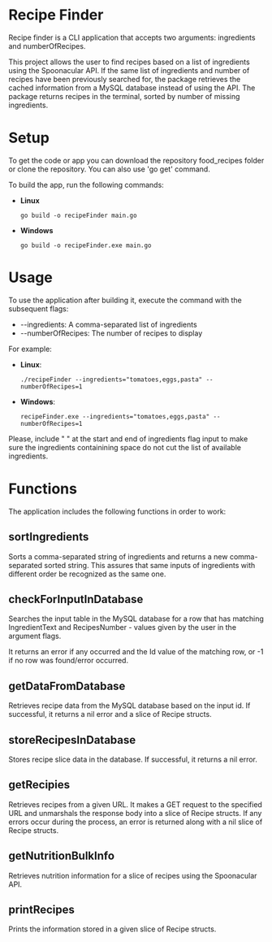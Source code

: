 # **Recipe Finder**

Recipe finder is a CLI application that accepts two arguments: ingredients and numberOfRecipes.

This project allows the user to find recipes based on a list of ingredients using the Spoonacular API. If the same list of ingredients and number of recipes have been previously searched for, the package retrieves the cached information from a MySQL database instead of using the API. The package returns recipes in the terminal, sorted by number of missing ingredients.

# **Setup**
To get the code or app you can download the repository food_recipes folder or clone the repository. You can also use 'go get' command.

To build the app, run the following commands:
+ **Linux**
    ```
    go build -o recipeFinder main.go
    ```
+ **Windows**
    ```
    go build -o recipeFinder.exe main.go
    ```

# **Usage**

To use the application after building it, execute the command with the subsequent flags:
+ --ingredients: A comma-separated list of ingredients
+ --numberOfRecipes: The number of recipes to display

For example:
+ **Linux**:
    ```
    ./recipeFinder --ingredients="tomatoes,eggs,pasta" --numberOfRecipes=1
    ```
+ **Windows**:
    ```
    recipeFinder.exe --ingredients="tomatoes,eggs,pasta" --numberOfRecipes=1
    ```

Please, include " " at the start and end of ingredients flag input to make sure the ingredients containining space do not cut the list of available ingredients.

# **Functions**

The application includes the following functions in order to work:

## **sortIngredients**

Sorts a comma-separated string of ingredients and returns a new comma-separated sorted string. This assures that same inputs of ingredients with different order be recognized as the same one.

## **checkForInputInDatabase**

Searches the input table in the MySQL database for a row that has matching IngredientText and RecipesNumber - values given by the user in the argument flags.

It returns an error if any occurred and the Id value of the matching row, or -1 if no row was found/error occurred.

## **getDataFromDatabase**

Retrieves recipe data from the MySQL database based on the input id. If successful, it returns a nil error and a slice of Recipe structs.

## **storeRecipesInDatabase**

Stores recipe slice data in the database. If successful, it returns a nil error.

## **getRecipies**

Retrieves recipes from a given URL.
It makes a GET request to the specified URL and unmarshals the response body
into a slice of Recipe structs. If any errors occur during the process, an
error is returned along with a nil slice of Recipe structs.

## **getNutritionBulkInfo**

Retrieves nutrition information for a slice of recipes using the Spoonacular API.

## **printRecipes**

Prints the information stored in a given slice of Recipe structs.